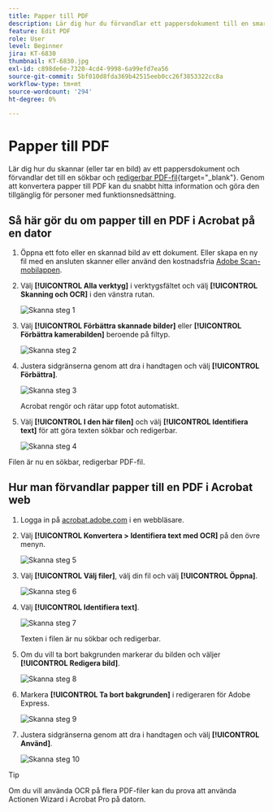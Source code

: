 ```yaml
---
title: Papper till PDF
description: Lär dig hur du förvandlar ett pappersdokument till en smart, sökbar, redigerbar PDF-fil
feature: Edit PDF
role: User
level: Beginner
jira: KT-6830
thumbnail: KT-6830.jpg
exl-id: c898de6e-7320-4cd4-9998-6a99efd7ea56
source-git-commit: 5bf010d8fda369b42515eeb0cc26f3853322cc8a
workflow-type: tm+mt
source-wordcount: '294'
ht-degree: 0%

---
```


# Papper till PDF

Lär dig hur du skannar (eller tar en bild) av ett pappersdokument och förvandlar det till en sökbar och [redigerbar PDF-fil](https://www.adobe.com/se/acrobat/online/pdf-editor.html){target="_blank"}. Genom att konvertera papper till PDF kan du snabbt hitta information och göra den tillgänglig för personer med funktionsnedsättning.

## Så här gör du om papper till en PDF i Acrobat på en dator

1. Öppna ett foto eller en skannad bild av ett dokument. Eller skapa en ny fil med en ansluten skanner eller använd den kostnadsfria [Adobe Scan-mobilappen](https://adobescan.app.link/GpBqG8Bkoeb).

1. Välj **[!UICONTROL Alla verktyg]** i verktygsfältet och välj **[!UICONTROL Skanning och OCR]** i den vänstra rutan.

   ![Skanna steg 1](../assets/Scan_1.png)

1. Välj **[!UICONTROL Förbättra skannade bilder]** eller **[!UICONTROL Förbättra kamerabilden]** beroende på filtyp.

   ![Skanna steg 2](../assets/Scan_2.png)

1. Justera sidgränserna genom att dra i handtagen och välj **[!UICONTROL Förbättra]**.

   ![Skanna steg 3](../assets/Scan_3.png)

   Acrobat rengör och rätar upp fotot automatiskt.

1. Välj **[!UICONTROL I den här filen]** och välj **[!UICONTROL Identifiera text]** för att göra texten sökbar och redigerbar.

   ![Skanna steg 4](../assets/Scan_4.png)

Filen är nu en sökbar, redigerbar PDF-fil.

## Hur man förvandlar papper till en PDF i Acrobat web

1. Logga in på [acrobat.adobe.com](https://acrobat.adobe.com/se/sv) i en webbläsare.

1. Välj **[!UICONTROL Konvertera > Identifiera text med OCR]** på den övre menyn.

   ![Skanna steg 5](../assets/Scan_5.png)

1. Välj **[!UICONTROL Välj filer]**, välj din fil och välj **[!UICONTROL Öppna]**.

   ![Skanna steg 6](../assets/Scan_6.png)

1. Välj **[!UICONTROL Identifiera text]**.

   ![Skanna steg 7](../assets/Scan_7.png)

   Texten i filen är nu sökbar och redigerbar.

1. Om du vill ta bort bakgrunden markerar du bilden och väljer **[!UICONTROL Redigera bild]**.

   ![Skanna steg 8](../assets/Scan_8.png)

1. Markera **[!UICONTROL Ta bort bakgrunden]** i redigeraren för Adobe Express.

   ![Skanna steg 9](../assets/Scan_9.png)

1. Justera sidgränserna genom att dra i handtagen och välj **[!UICONTROL Använd]**.

   ![Skanna steg 10](../assets/Scan_10.png)


>[!TIP]
>
>Om du vill använda OCR på flera PDF-filer kan du prova att använda Actionen Wizard [](../advanced-tasks/action.md) i Acrobat Pro på datorn.